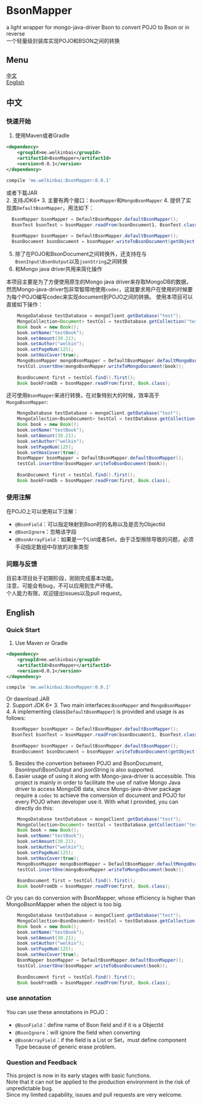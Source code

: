 # BsonMapper
a light wrapper for mongo-java-driver Bson to convert POJO to Bson or in reverse  
一个轻量级封装库实现POJO和BSON之间的转换  

## Menu
[中文](#中文)    
[English](#english)

## 中文
### 快速开始
1. 使用Maven或者Gradle
```xml
<dependency>
    <groupId>me.welkinbai</groupId>
    <artifactId>BsonMapper</artifactId>
    <version>0.0.1</version>
</dependency>
```
```groovy
compile 'me.welkinbai:BsonMapper:0.0.1'
```
或者下载JAR  
2. 支持JDK6+
3. 主要有两个接口：`BsonMapper`和`MongoBsonMapper`
4. 提供了实现类`DefaultBsonMapper`，用法如下：
```java
  BsonMapper bsonMapper = DefaultBsonMapper.defaultBsonMapper();
  BsonTest bsonTest = bsonMapper.readFrom(bsonDocument1, BsonTest.class);
  
  BsonMapper bsonMapper = DefaultBsonMapper.defaultBsonMapper();
  BsonDocument bsonDocument = bsonMapper.writeToBsonDocument(getObject());
```

5. 除了在POJO和BsonDocument之间转换外，还支持在与`BsonInput\BsonOutput`以及`jsonString`之间转换
6. 和Mongo java driver共用来简化操作

本项目主要是为了方便使用原生的Mongo java driver来存取MongoDB的数据，然而Mongo-java-driver包非常智障地使用`codec`，这就要求用户在使用的时候要为每个POJO编写codec来实现document到POJO之间的转换。
使用本项目可以直接如下操作：
```java
    MongoDatabase testDatabase = mongoClient.getDatabase("test");
    MongoCollection<Document> testCol = testDatabase.getCollection("test_col");
    Book book = new Book();
    book.setName("testBook");
    book.setAmount(30.21);
    book.setAuthor("welkin");
    book.setPageNum(125);
    book.setHasCover(true);
    MongoBsonMapper mongoBsonMapper = DefaultBsonMapper.defaultMongoBsonMapper();
    testCol.insertOne(mongoBsonMapper.writeToMongoDocument(book));
    
    BsonDocument first = testCol.find().first();
    Book bookFromDb = bsonMapper.readFrom(first, Book.class);
```
还可使用`BsonMapper`来进行转换，在对象特别大的时候，效率高于`MongoBsonMapper`:
```java
    MongoDatabase testDatabase = mongoClient.getDatabase("test");
    MongoCollection<BsonDocument> testCol = testDatabase.getCollection("test_col", BsonDocument.class);
    Book book = new Book();
    book.setName("testBook");
    book.setAmount(30.21);
    book.setAuthor("welkin");
    book.setPageNum(125);
    book.setHasCover(true);
    BsonMapper bsonMapper = DefaultBsonMapper.defaultBsonMapper();
    testCol.insertOne(bsonMapper.writeToBsonDocument(book));
    
    BsonDocument first = testCol.find().first();
    Book bookFromDb = bsonMapper.readFrom(first, Book.class);
```
### 使用注解
在POJO上可以使用以下注解：
- `@BsonField`：可以指定映射到Bson时的名称以及是否为ObjectId
- `@BsonIgnore`：忽略该字段
- `@BsonArrayField`：如果是一个List或者Set，由于泛型擦除导致的问题，必须手动指定数组中存放的对象类型

### 问题与反馈
目前本项目处于初期阶段，刚刚完成基本功能。  
注意，可能会有bug，不可以应用到生产环境。  
个人能力有限，欢迎提出issues以及pull request。  

## English
### Quick Start  
1. Use Maven or Gradle
```xml
<dependency>
    <groupId>me.welkinbai</groupId>
    <artifactId>BsonMapper</artifactId>
    <version>0.0.1</version>
</dependency>
```
```groovy
compile 'me.welkinbai:BsonMapper:0.0.1'
```
Or dawnload JAR  
2. Support JDK 6+
3. Two main interfaces:`BsonMapper` and `MongoBsonMapper`
4. A implementing class(`DefaultBsonMapper`) is provided and usage is as follows:
```java
  BsonMapper bsonMapper = DefaultBsonMapper.defaultBsonMapper();
  BsonTest bsonTest = bsonMapper.readFrom(bsonDocument1, BsonTest.class);
  
  BsonMapper bsonMapper = DefaultBsonMapper.defaultBsonMapper();
  BsonDocument bsonDocument = bsonMapper.writeToBsonDocument(getObject());
```

5. Besides the convertion between POJO and BsonDocument, BsonInput\BsonOutput and jsonString is also supported.
6. Easier usage of using it along with Mongo-java-driver is accessible.
This project is mainly in order to facilitate the use of native Mongo Java driver to access MongoDB data, since Mongo-java-driver package require a `codec` to achieve the conversion of document and POJO for every POJO when developer use it. With what I provided, you can directly do this:
```java
    MongoDatabase testDatabase = mongoClient.getDatabase("test");
    MongoCollection<Document> testCol = testDatabase.getCollection("test_col");
    Book book = new Book();
    book.setName("testBook");
    book.setAmount(30.21);
    book.setAuthor("welkin");
    book.setPageNum(125);
    book.setHasCover(true);
    MongoBsonMapper mongoBsonMapper = DefaultBsonMapper.defaultMongoBsonMapper();
    testCol.insertOne(mongoBsonMapper.writeToMongoDocument(book));
    
    BsonDocument first = testCol.find().first();
    Book bookFromDb = bsonMapper.readFrom(first, Book.class);
```
Or you can do conversion with BsonMapper, whose efficiency is higher than MongoBsonMapper when the object is too big.
```java
    MongoDatabase testDatabase = mongoClient.getDatabase("test");
    MongoCollection<BsonDocument> testCol = testDatabase.getCollection("test_col", BsonDocument.class);
    Book book = new Book();
    book.setName("testBook");
    book.setAmount(30.21);
    book.setAuthor("welkin");
    book.setPageNum(125);
    book.setHasCover(true);
    BsonMapper bsonMapper = DefaultBsonMapper.defaultBsonMapper();
    testCol.insertOne(bsonMapper.writeToBsonDocument(book));
    
    BsonDocument first = testCol.find().first();
    Book bookFromDb = bsonMapper.readFrom(first, Book.class);
```

### use annotation
You can use these annotations in POJO：
- `@BsonField`：define name of Bson field and if it is a ObjectId
- `@BsonIgnore`：will ignore the field when converting
- `@BsonArrayField`：if the field is a List or Set，must define component Type because of generic erase problem.

### Question and Feedback  
This project is now in its early stages with basic functions.  
Note that it can not be applied to the production environment in the risk of unpredictable bug.  
Since my limited capability, issues and pull requests are very welcome.  

